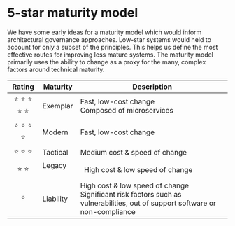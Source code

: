 # 5-star maturity model

We have some early ideas for a maturity model which would inform architectural governance approaches. Low-star systems would held to account for only a subset of the principles. This helps us define the most effective routes for improving less mature systems. The maturity model primarily uses the ability to change as a proxy for the many, complex factors around technical maturity. 

|Rating                             |Maturity       | Description                                    |
| :-------------:                   |-------------  |-------------                                   |
| :star: :star: :star: :star: :star:| Exemplar      | Fast, low-cost change <br> Composed of microservices|  
| :star: :star: :star: :star:       | Modern        | Fast, low-cost change                          |
| :star: :star: :star:              | Tactical      |   Medium cost & speed of change                |
| :star: :star:                     | Legacy        |   High cost & low speed of change              |
| :star:                            | Liability     |High cost & low speed of change Significant risk factors such as vulnerabilities, out of support software or non-compliance|
